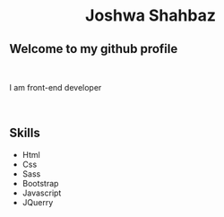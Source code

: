 <h1 align="center" >Joshwa Shahbaz </h1>
<h2>Welcome  to my github profile</h2>
<br>
<p>I am front-end developer</p>
<br>
<h2>Skills</h2>
<ul>
  <li>Html</li>
  <li>Css</li>
  <li>Sass</li>
  <li>Bootstrap</li>
  <li>Javascript</li>
  <li>JQuerry</li>
  </ul>
  
